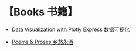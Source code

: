 # 【Books 书籍】

- [Data Visualization with Plotly Express 数据可视化](https://www.plotlybook.xyz)

- [Poems & Proses 乡愁永酒](https//www.wcj365.xyz) 